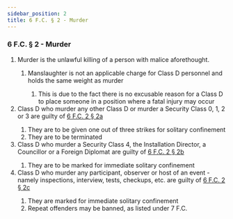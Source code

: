 ```yaml
---
sidebar_position: 2
title: 6 F.C. § 2 - Murder
---
```


<h3 id="FC6.2">6 F.C. § 2 - Murder</h3>
<ol>
	<li>Murder is the unlawful killing of a person with malice aforethought.</li>
	<ol style={{'list-style' : 'lower-alpha'}}>
		<li>Manslaughter is not an applicable charge for Class D personnel and holds the same weight as murder</li>
		<ol style={{'list-style' : 'lower-roman'}}>
			<li>This is due to the fact there is no excusable reason for a Class D to place someone in a position where a fatal injury may occur</li>
		</ol>
	</ol>
	<li>Class D who murder any other Class D or murder a Security Class 0, 1, 2 or 3 are guilty of <a href="https://legislation.scpfofficial.com/foundation_code/ordinances/classd_regulations/article_two">6 F.C. 2 § 2a</a></li>
	<ol style={{'list-style' : 'lower-alpha'}}>
		<li>They are to be given one out of three strikes for solitary confinement</li>
		<li>They are to be terminated</li>
	</ol>
	<li>Class D who murder a Security Class 4, the Installation Director, a Councillor or a Foreign Diplomat are guilty of <a href="https://legislation.scpfofficial.com/foundation_code/ordinances/classd_regulations/article_two">6 F.C. 2 § 2b</a></li>
	<ol style={{'list-style' : 'lower-alpha'}}>
		<li>They are to be marked for immediate solitary confinement</li>
	</ol>
	<li>Class D who murder any participant, observer or host of an event - namely inspections, interview, tests, checkups, etc. are guilty of <a href="https://legislation.scpfofficial.com/foundation_code/ordinances/classd_regulations/article_two">6 F.C. 2 § 2c</a></li>
	<ol style={{'list-style' : 'lower-alpha'}}>
		<li>They are marked for immediate solitary confinement</li>
		<li>Repeat offenders may be banned, as listed under 7 F.C.</li>
	</ol>
</ol>